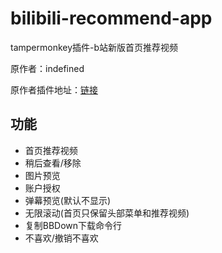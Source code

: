# bilibili-recommend-app

tampermonkey插件-b站新版首页推荐视频

原作者：indefined

原作者插件地址：[链接](https://greasyfork.org/zh-CN/scripts/368446-bilibili%E7%BD%91%E9%A1%B5%E7%AB%AF%E6%B7%BB%E5%8A%A0app%E9%A6%96%E9%A1%B5%E6%8E%A8%E8%8D%90)

## 功能

- 首页推荐视频
- 稍后查看/移除
- 图片预览
- 账户授权
- 弹幕预览(默认不显示)
- 无限滚动(首页只保留头部菜单和推荐视频)
- 复制BBDown下载命令行
- 不喜欢/撤销不喜欢
